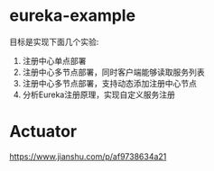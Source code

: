# eureka-example
目标是实现下面几个实验:
1. 注册中心单点部署
2. 注册中心多节点部署，同时客户端能够读取服务列表
3. 注册中心多节点部署，支持动态添加注册中心节点
4. 分析Eureka注册原理，实现自定义服务注册


# Actuator
https://www.jianshu.com/p/af9738634a21